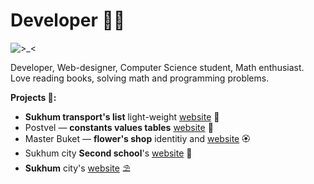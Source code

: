 # Developer 👨‍💻

![>_<](https://pbs.twimg.com/profile_banners/895266993720446976/1595277780/1500x500)

Developer, Web-designer, Computer Science student, Math enthusiast. Love reading books, solving math and programming problems.

**Projects 📜:**
- **Sukhum transport's list** light-weight [website](https://sukhum-road.now.sh/) 🚐
- Postvel — **constants values tables** [website](https://postvel.now.sh/) 📕
- Master Buket — **flower's shop** identitiy and [website](https://masterbuket.now.sh/) 🏵
- Sukhum city **Second school**'s [website](https://secondschool.now.sh/) 🏫
- **Sukhum** city's [website](https://cyxym.now.sh/) ⛱
